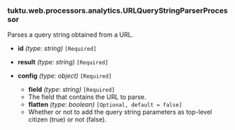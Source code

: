 ### tuktu.web.processors.analytics.URLQueryStringParserProcessor
Parses a query string obtained from a URL.

  * **id** *(type: string)* `[Required]`

  * **result** *(type: string)* `[Required]`

  * **config** *(type: object)* `[Required]`

    * **field** *(type: string)* `[Required]`
    - The field that contains the URL to parse.

    * **flatten** *(type: boolean)* `[Optional, default = false]`
    - Whether or not to add the query string parameters as top-level citizen (true) or not (false).

